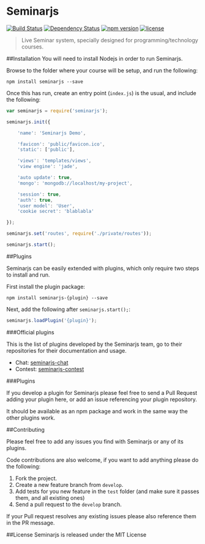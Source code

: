 Seminarjs
=========

[![Build Status](http://img.shields.io/travis/Nichejs/Seminarjs/master.svg?style=flat-square)](https://travis-ci.org/Nichejs/Seminarjs)
[![Dependency Status](http://img.shields.io/david/Nichejs/Seminarjs.svg?style=flat-square)](https://david-dm.org/Nichejs/Seminarjs)
[![npm version](http://img.shields.io/npm/v/seminarjs.svg?style=flat-square)](https://www.npmjs.org/package/seminarjs)
[![license](http://img.shields.io/npm/l/seminarjs.svg?style=flat-square)](https://www.npmjs.org/package/seminarjs)

> Live Seminar system, specially designed for programming/technology courses.

##Installation
You will need to install Nodejs in order to run Seminarjs.

Browse to the folder where your course will be setup, and run the following:

```
npm install seminarjs --save
```

Once this has run, create an entry point (`index.js`) is the usual, and include the following:

```javascript
var seminarjs = require('seminarjs');

seminarjs.init({

	'name': 'Seminarjs Demo',

	'favicon': 'public/favicon.ico',
	'static': ['public'],

	'views': 'templates/views',
	'view engine': 'jade',

	'auto update': true,
	'mongo': 'mongodb://localhost/my-project',

	'session': true,
	'auth': true,
	'user model': 'User',
	'cookie secret': 'blablabla'

});

seminarjs.set('routes', require('./private/routes'));

seminarjs.start();
```

##Plugins

Seminarjs can be easily extended with plugins, which only require two steps to install and run.

First install the plugin package:

```
npm install seminarjs-{plugin} --save
```

Next, add the following after `seminarjs.start();`:

```javascript
seminarjs.loadPlugin('{plugin}');
```

###Official plugins

This is the list of plugins developed by the Seminarjs team, go to their repositories for their documentation and usage.

* Chat: [seminarjs-chat](https://github.com/Nichejs/Seminarjs-Chat)
* Contest: [seminarjs-contest](https://github.com/Nichejs/Seminarjs-Contest)

###Plugins

If you develop a plugin for Seminarjs please feel free to send a Pull Request adding your plugin here, or add an issue referencing your plugin repository.

It should be available as an npm package and work in the same way the other plugins work.

##Contributing

Please feel free to add any issues you find with Seminarjs or any of its plugins.

Code contributions are also welcome, if you want to add anything please do the following:

1. Fork the project.
2. Create a new feature branch from `develop`.
3. Add tests for you new feature in the `test` folder (and make sure it passes them, and all existing ones)
4. Send a pull request to the `develop` branch.

If your Pull request resolves any existing issues please also reference them in the PR message.

##License
Seminarjs is released under the MIT License

